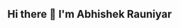 ## Hi there 👋 I'm Abhishek Rauniyar 


<!--
**Abhishekrauniyar2906/AbhishekRauniyar2906** is a ✨ _special_ ✨ repository because its `README.md` (this file) appears on your GitHub profile.

Here are some ideas to get you started:

- 🔭 I’m currently working on ...
- 🌱 I’m currently learning ...Mern Stack Development
- 👯 I’m looking to collaborate on ...
- 🤔 I’m looking for help with ...
- 💬 Ask me about ...DSA,Web Development
- 📫 How to reach me: ...abhishekrauniyar55@gmail.com
- 😄 Pronouns: ...
- ⚡ Fun fact: ...
-->
